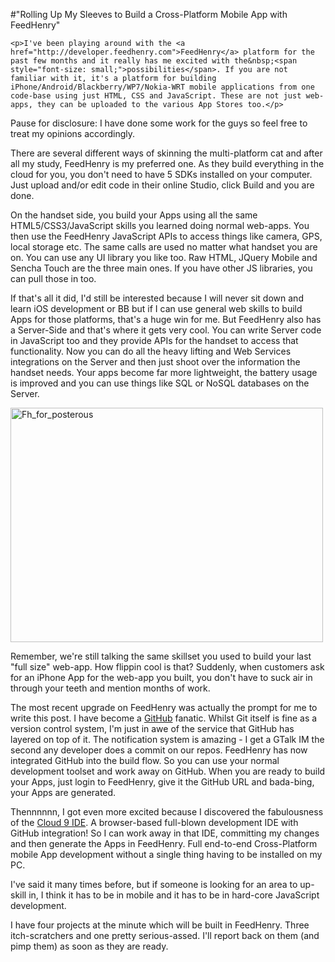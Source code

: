 #"Rolling Up My Sleeves to Build a Cross-Platform Mobile App with FeedHenry"


    <p>I've been playing around with the <a href="http://developer.feedhenry.com">FeedHenry</a> platform for the past few months and it really has me excited with the&nbsp;<span style="font-size: small;">possibilities</span>. If you are not familiar with it, it's a platform for building iPhone/Android/Blackberry/WP7/Nokia-WRT mobile applications from one code-base using just HTML, CSS and JavaScript. These are not just web-apps, they can be uploaded to the various App Stores too.</p>
<p>Pause for disclosure: I have done some work for the guys so feel free to treat my opinions accordingly.</p>
<p>There are several different ways of skinning the multi-platform cat and after all my study, FeedHenry is my preferred one. As they build everything in the cloud for you, you don't need to have 5 SDKs installed on your computer. Just upload and/or edit code in their online Studio, click Build and you are done.</p>
<p>On the handset side, you build your Apps using all the same HTML5/CSS3/JavaScript skills you learned doing normal web-apps. You then use the FeedHenry JavaScript APIs to access things like camera, GPS, local storage etc. The same calls are used no matter what handset you are on. You can use any UI library you like too. Raw HTML, JQuery Mobile and Sencha Touch are the three main ones. If you have other JS libraries, you can pull those in too.</p>
<p>If that's all it did, I'd still be interested because I will never sit down and learn iOS development or BB but if I can use general web skills to build Apps for those platforms, that's a huge win for me. But FeedHenry also has a Server-Side and that's where it gets very cool. You can write Server code in JavaScript too and they provide APIs for the handset to access that functionality. Now you can do all the heavy lifting and Web Services integrations on the Server and then just shoot over the information the handset needs. Your apps become far more lightweight, the battery usage is improved and you can use things like SQL or NoSQL databases on the Server.</p>
<p><div class='p_embed p_image_embed'>
<img alt="Fh_for_posterous" height="375" src="http://getfile6.posterous.com/getfile/files.posterous.com/temp-2011-07-17/BxvpapahdyxrarpAEABBfiyywqgCabmlJnnhJDpGfJAIAdupzcBtefhtqFyw/fh_for_posterous.jpg.scaled500.jpg" width="500" />
</div>
</p>
<p>Remember, we're still talking the same skillset you used to build your last "full size" web-app. How flippin cool is that? Suddenly, when customers ask for an iPhone App for the web-app you built, you don't have to suck air in through your teeth and mention months of work.</p>
<p>The most recent upgrade on FeedHenry was actually the prompt for me to write this post. I have become a <a href="http://www.github.com/">GitHub</a> fanatic. Whilst Git itself is fine as a version control system, I'm just in awe of the service that GitHub has layered on top of it. The notification system is amazing - I get a GTalk IM the second any developer does a commit on our repos. FeedHenry has now integrated GitHub into the build flow. So you can use your normal development toolset and work away on GitHub. When you are ready to build your Apps, just login to FeedHenry, give it the GitHub URL and bada-bing, your Apps are generated.</p>
<p>Thennnnnn, I got even more excited because I discovered the fabulousness of the <a href="http://cloud9ide.com/">Cloud 9 IDE</a>. A browser-based full-blown development IDE with GitHub integration! So I can work away in that IDE, committing my changes and then generate the Apps in FeedHenry. Full end-to-end Cross-Platform mobile App development without a single thing having to be installed on my PC.</p>
<p>I've said it many times before, but if someone is looking for an area to up-skill in, I think it has to be in mobile and it has to be in hard-core JavaScript development.</p>
<p>I have four projects at the minute which will be built in FeedHenry. Three itch-scratchers and one pretty serious-assed. I'll report back on them (and pimp them) as soon as they are ready.&nbsp;</p>
<p>&nbsp;</p>
  